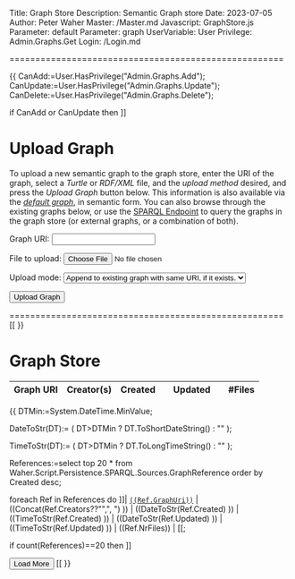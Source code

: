 ﻿Title: Graph Store
Description: Semantic Graph store
Date: 2023-07-05
Author: Peter Waher
Master: /Master.md
Javascript: GraphStore.js
Parameter: default
Parameter: graph
UserVariable: User
Privilege: Admin.Graphs.Get
Login: /Login.md

=====================================================

{{
CanAdd:=User.HasPrivilege("Admin.Graphs.Add");
CanUpdate:=User.HasPrivilege("Admin.Graphs.Update");
CanDelete:=User.HasPrivilege("Admin.Graphs.Delete");

if CanAdd or CanUpdate then ]]

Upload Graph
===============

To upload a new semantic graph to the graph store, enter the URI of the graph, select a *Turtle* or *RDF/XML* file, and the 
*upload method* desired, and press the *Upload Graph* button below. This information is also available via the
[*default graph*](/rdf-graph-store?default), in semantic form. You can also browse through the existing graphs below, or
use the [SPARQL Endpoint](/Sparql.md) to query the graphs in the graph store (or external graphs, or a combination of both).

<form>

<p>
Graph URI:  
<input type="tet" id="GraphUri" name="GraphUri" title="URI of graph to upload." required/>
</p>

<p>
File to upload:  
<input type="file" id="GraphFile" name="File" title="Select either a Turtle or RDF/XML file." accept="text/turtle, application/rdf+xml" required/>
</p>

<p>
Upload mode:  
<select id="Method" name="Method" title="Select how to handle previous graph with the same URI, if one exists.">
((if CanUpdate then "<option selected value='POST'>Append to existing graph with same URI, if it exists.</option>" else ""))
((if CanAdd then "<option "+(CanUpdate?"":"selected ")+"value='PUT'>Replace existing graph with same URI, if it exists.</option>" else ""))
</select>
</p>

<button type="button" onclick="UploadFile()">Upload Graph</button>

</form>

=====================================================
[[
}}

Graph Store
===============

| Graph URI | Creator\(s) | Created || Updated || \#Files |
|:----------|:------------|----:|---:|----:|---:|--------:|
{{
DTMin:=System.DateTime.MinValue;

DateToStr(DT):=
(
	DT>DTMin ? DT.ToShortDateString() : ""
);

TimeToStr(DT):=
(
	DT>DTMin ? DT.ToLongTimeString() : ""
);

References:=select
	top 20 *
from
	Waher.Script.Persistence.SPARQL.Sources.GraphReference
order by
	Created desc;

foreach Ref in References do
	]]| <a href="/rdf-graph-store?graph=((UrlEncode(Ref.GraphUri) ))" target="_blank">`((Ref.GraphUri))`</a> | ((Concat(Ref.Creators??"",", ") )) | ((DateToStr(Ref.Created) )) | ((TimeToStr(Ref.Created) )) | ((DateToStr(Ref.Updated) )) | ((TimeToStr(Ref.Updated) )) | ((Ref.NrFiles)) |
[[;

if count(References)==20 then ]]

<button id="LoadMoreButton" class='posButton' type="button" onclick='LoadMore(this,20,20)'>Load More</button>
[[
}}
